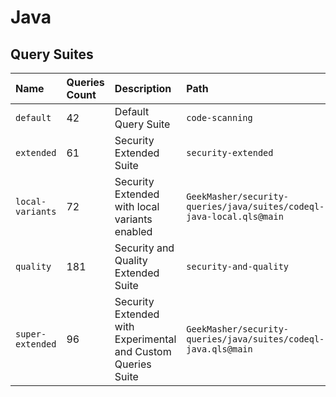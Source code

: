# Java

## Query Suites
<!-- AUTOMATION -->
| Name | Queries Count | Description | Path |
| :--- | :---- | :--- | :--- |
| `default` | 42 | Default Query Suite | `code-scanning` |
| `extended` | 61 | Security Extended Suite | `security-extended` |
| `local-variants` | 72 | Security Extended with local variants enabled | `GeekMasher/security-queries/java/suites/codeql-java-local.qls@main` |
| `quality` | 181 | Security and Quality Extended Suite | `security-and-quality` |
| `super-extended` | 96 | Security Extended with Experimental and Custom Queries Suite | `GeekMasher/security-queries/java/suites/codeql-java.qls@main` |


<!-- AUTOMATION -->